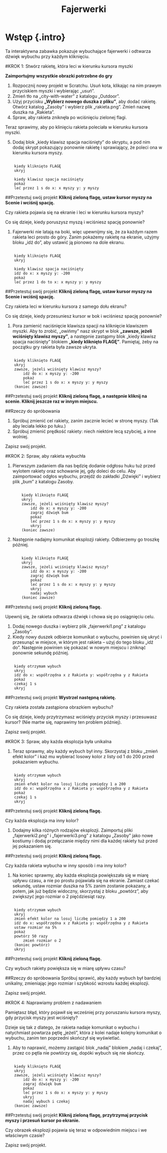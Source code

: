 ﻿---
title: Fajerwerki
level: Poziom 1
language: pl-PL
stylesheet: scratch
embeds: "*.png"
materials: "*.sb"
note: "Informacje dla prowadzacych zajecia.md"
...

# Wstęp {.intro}

Ta interaktywna zabawka pokazuje wybuchające fajerwerki i odtwarza dźwięk wybuchu przy każdym kliknięciu.

#KROK 1: Stwórz rakietę, która leci w kierunku kursora myszki

__Zaimportujmy wszystkie obrazki potrzebne do gry__

1. Rozpocznij nowy projekt w Scratchu. Usuń kota, klikając na nim prawym przyciskiem myszki i wybierając „usuń”.
2. Zmień tło na „city-with-water” z katalogu „Outdoor”.
3. Użyj przycisku __„Wybierz nowego duszka z pliku”__, aby dodać rakietę. Otwórz katalog „Zasoby” i wybierz plik „rakieta.png”. Zmień nazwę duszka na „Rakieta”.
4. Spraw, aby rakieta zniknęła po wciśnięciu zielonej flagi.

Teraz sprawimy, aby po klinięciu rakieta poleciała w kierunku kursora myszki.

5. Dodaj blok „kiedy klawisz spacja naciśnięty” do skryptu, a pod nim dodaj skrypt pokazujący ponownie rakietę i sprawiający, że poleci ona w kierunku kursora myszy.

```scratch

	kiedy kliknięto FLAGĘ
	ukryj

	kiedy klawisz spacja naciśnięty
	pokaż
	leć przez 1 s do x: x myszy y: y myszy
```

##Przetestuj swój projekt
__Kliknij zieloną flagę, ustaw kursor myszy na Scenie i wciśnij spację.__

Czy rakieta pojawia się na ekranie i leci w kierunku kursora myszy?

Co się dzieje, kiedy poruszysz myszą i wciśniesz spację ponownie?

1. Fajerwerki nie latają na boki, więc upewnijmy się, że za każdym razem rakieta leci prosto do góry. Zanim pokażemy rakietę na ekranie, użyjmy bloku „idź do”, aby ustawić ją pionowo na dole ekranu.

```scratch

	kiedy kliknięto FLAGĘ
	ukryj

	kiedy klawisz spacja naciśnięty
	idź do x: x myszy y: -200
	pokaż
	leć przez 1 do to x: x myszy y: y myszy
```

##Przetestuj swój projekt
__Kliknij zieloną flagę, ustaw kursor myszy na Scenie i wciśnij spację.__

Czy rakieta leci w kierunku kursora z samego dołu ekranu?

Co się dzieje, kiedy przesuniesz kursor w bok i wciśniesz spację ponownie?

1. Pora zamienić naciśnięcie klawisza spacji na kliknięcie klawiszem myszki. Aby to zrobić, „owińmy” nasz skrypt w blok __„zawsze, jeżeli wciśnięty klawisz myszy”__, a następnie zastąpmy blok „kiedy klawisz spacja naciśnięty” blokiem __„kiedy kliknięto FLAGĘ”__. Pamiętaj, żeby na początku gry rakieta była zawsze ukryta.

```scratch

	kiedy kliknięto FLAGĘ
	ukryj
	zawsze, jeżeli wciśnięty klawisz myszy?
		idź do x: x myszy y: -200
		pokaż
		leć przez 1 s do x: x myszy y: y myszy
	(koniec zawsze)
```

##Przetestuj swój projekt
__Kliknij zieloną flagę, a następnie kliknij na scenie. Kliknij jeszcze raz w innym miejscu.__

##Rzeczy do spróbowania
1. Spróbuj zmienić cel rakiety, zanim zacznie lecieć w stronę myszy. (Tak aby leciała lekko po łuku.)
2. Spróbuj zmienić prędkość rakiety: niech niektóre lecą szybciej, a inne wolniej.

Zapisz swój projekt.

#KROK 2: Spraw, aby rakieta wybuchła

1. Pierwszym zadaniem dla nas będzię dodanie odgłosu huku tuż przed wylotem rakiety oraz schowanie jej, gdy doleci do celu. Aby zaimportować odgłos wybuchu, przejdź do zakładki „Dźwięki” i wybierz plik „bum” z katalogu Zasoby.

    ```scratch

        kiedy kliknięto FLAGĘ
        ukryj
        zawsze, jeżeli wciśnięty klawisz myszy?
            idź do x: x myszy y: -200
            zagraj dźwięk bum
            pokaż
            leć przez 1 s do x: x myszy y: y myszy
            ukryj
        (koniec zawsze)
    ```

2. Następnie nadajmy komunikat eksplozji rakiety. Odbierzemy go troszkę później.

    ```scratch

        kiedy kliknięto FLAGĘ
        ukryj
        zawsze, jeżeli wciśnięty klawisz myszy?
            idź do x: x myszy y: -200
            zagraj dźwięk bum
            pokaż
            leć przez 1 s do x: x myszy y: y myszy
            ukryj
            nadaj wybuch
        (koniec zawsze)
    ```

##Przetestuj swój projekt
__Kliknij zieloną flagę.__

Upewnij się, że rakieta odtwarza dźwięk i chowa się po osiągnięciu celu.

1. Dodaj nowego duszka i wybierz plik „fajerwerki1.png” z katalogu „Zasoby”.
2. Kiedy nowy duszek odbierze komunikat o wybuchu, powinien się ukryć i przesunąć w miejsce, w którym jest rakieta – użyj do tego bloku „idź do”. Następnie powinien się pokazać w nowym miejscu i zniknąć ponownie sekundę później.

```scratch

	kiedy otrzymam wybuch
	ukryj
	idź do x: współrzędna x z Rakieta y: współrzędna y z Rakieta
	pokaż
	czekaj 1 s
	ukryj
```

##Przetestuj swój projekt
__Wystrzel następną rakietę.__

Czy rakieta została zastąpiona obrazkiem wybuchu?

Co się dzieje, kiedy przytrzymasz wciśnięty przycisk myszy i przesuwasz kursor? (Nie martw się, naprawimy ten problem później).

Zapisz swój projekt.

#KROK 3: Spraw, aby każda eksplozja była unikalna

1. Teraz sprawmy, aby każdy wybuch był inny. Skorzystaj z bloku „zmień efekt kolor” i każ mu wybierać losowy kolor z listy od 1 do 200 przed pokazaniem wybuchu.

```scratch

	kiedy otrzymam wybuch
	ukryj
	zmień efekt kolor na losuj liczbę pomiędzy 1 a 200
	idź do x: współrzędna x z Rakieta y: współrzędna y z Rakieta
	pokaż
	czekaj 1 s
	ukryj
```

##Przetestuj swój projekt
__Kliknij zieloną flagę.__

Czy każda eksplozja ma inny kolor?

1. Dodajmy kilka różnych rodzajów eksplozji. Zaimportuj pliki „fajerwerki2.png” i „fajerwerki3.png” z katalogu „Zasoby” jako nowe kostiumy i dodaj przełączanie między nimi dla każdej rakiety tuż przed jej pokazaniem się.

##Przetestuj swój projekt
__Kliknij zieloną flagę.__

Czy każda rakieta wybucha w inny sposób i ma inny kolor?

1. Na koniec sprawmy, aby każda eksplozja powiększała się w miarę upływu czasu, a nie po prostu pojawiała się na ekranie. Zamiast czekać sekundę, ustaw rozmiar duszka na 5% zanim zostanie pokazany, a potem, jak już będzie widoczny, skorzystaj z bloku „powtórz”, aby zwiększyć jego rozmiar o 2 pięćdziesiąt razy.

```scratch

	kiedy otrzymam wybuch
	ukryj
	zmień efekt kolor na losuj liczbę pomiędzy 1 a 200
	idź do x: współrzędna x z Rakieta y: współrzędna y z Rakieta
	ustaw rozmiar na 5%
	pokaż
	powtórz 50 razy
		zmień rozmiar o 2
	(koniec powtórz)
	ukryj
```

##Przetestuj swój projekt
__Kliknij zieloną flagę.__

Czy wybuch rakiety powiększa się w miarę upływu czasu?

##Rzeczy do spróbowania
Spróbuj sprawić, aby każdy wybuch był bardziej unikalny, zmieniając jego rozmiar i szybkość wzrostu każdej eksplozji.

Zapisz swój projekt.

#KROK 4: Naprawiamy problem z nadawaniem

Pamiętasz błąd, który pojawił się wcześniej przy poruszaniu kursora myszy, gdy przycisk myszy jest wciśnięty?

Dzieje się tak z dlatego, że rakieta nadaje komunikat o wybuchu i natychmiast powtarza pętlę „jeżeli”, która z kolei nadaje kolejny komunikat o wybuchu, zanim ten poprzedni skończył się wyświetlać.

1. Aby to naprawić, możemy zastąpić blok „nadaj” blokiem „nadaj i czekaj”, przez co pętla nie powtórzy się, dopóki wybuch się nie skończy.

```scratch

	kiedy kliknięto FLAGĘ
	ukryj
	zawsze, jeżeli wciśnięty klawisz myszy?
		idź do x: x myszy y: -200
		zagraj dźwięk bum
		pokaż
		leć przez 1 s do x: x myszy y: y myszy
		ukryj
		nadaj wybuch i czekaj
	(koniec zawsze)

```

##Przetestuj swój projekt
__Kliknij zieloną flagę, przytrzymaj przycisk myszy i przesuń kursor po ekranie.__

Czy obrazek eksplozji pojawia się teraz w odpowiednim miejscu i we właściwym czasie?

Zapisz swój projekt.
